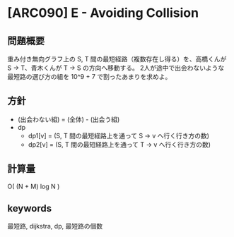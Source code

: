 # [ARC090] E - Avoiding Collision

## 問題概要

重み付き無向グラフ上の S, T 間の最短経路（複数存在し得る）を、高橋くんが S -> T、青木くんが T -> S の方向へ移動する。
2人が途中で出会わないような最短路の選び方の組を 10^9 + 7 で割ったあまりを求めよ。


## 方針

- (出会わない組) = (全体) - (出会う組)
- dp
    - dp1[v] = (S, T 間の最短経路上を通って S -> v へ行く行き方の数)
    - dp2[v] = (S, T 間の最短経路上を通って T -> v へ行く行き方の数)


## 計算量

O( (N + M) log N )


## keywords

最短路, dijkstra, dp, 最短路の個数
